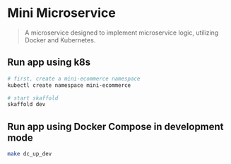 # Mini Microservice

> A microservice designed to implement microservice logic, utilizing Docker and Kubernetes.

## Run app using k8s

```sh
# first, create a mini-ecommerce namespace
kubectl create namespace mini-ecommerce

# start skaffold
skaffold dev
```

## Run app using Docker Compose in development mode

```sh
make dc_up_dev
```
